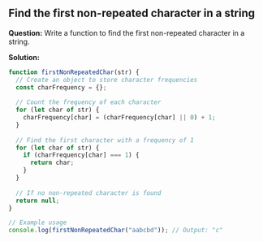 ## Find the first non-repeated character in a string

**Question:** Write a function to find the first non-repeated character in a string.

**Solution:**

```javascript
function firstNonRepeatedChar(str) {
  // Create an object to store character frequencies
  const charFrequency = {};
  
  // Count the frequency of each character
  for (let char of str) {
    charFrequency[char] = (charFrequency[char] || 0) + 1;
  }
  
  // Find the first character with a frequency of 1
  for (let char of str) {
    if (charFrequency[char] === 1) {
      return char;
    }
  }
  
  // If no non-repeated character is found
  return null;
}

// Example usage
console.log(firstNonRepeatedChar("aabcbd")); // Output: "c"